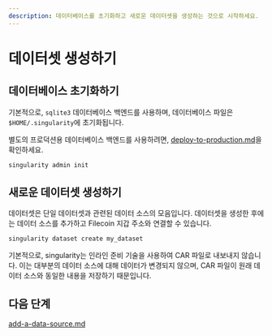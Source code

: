 ```yaml
---
description: 데이터베이스를 초기화하고 새로운 데이터셋을 생성하는 것으로 시작하세요.
---
```


# 데이터셋 생성하기

## 데이터베이스 초기화하기

기본적으로, `sqlite3` 데이터베이스 백엔드를 사용하며, 데이터베이스 파일은 `$HOME/.singularity`에 초기화됩니다.

별도의 프로덕션용 데이터베이스 백엔드를 사용하려면, [deploy-to-production.md](../installation/deploy-to-production.md "mention")을 확인하세요.

```sh
singularity admin init
```

## 새로운 데이터셋 생성하기

데이터셋은 단일 데이터셋과 관련된 데이터 소스의 모음입니다. 데이터셋을 생성한 후에는 데이터 소스를 추가하고 Filecoin 지갑 주소와 연결할 수 있습니다.

```sh
singularity dataset create my_dataset
```

기본적으로, singularity는 인라인 준비 기술을 사용하여 CAR 파일로 내보내지 않습니다. 이는 대부분의 데이터 소스에 대해 데이터가 변경되지 않으며, CAR 파일이 원래 데이터 소스와 동일한 내용을 저장하기 때문입니다.&#x20;

## 다음 단계

[add-a-data-source.md](add-a-data-source.md "mention")
